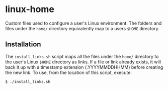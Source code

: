 # linux-home

Custom files used to configure a user's Linux environment. The folders and files
under the `home/` directory equivalently map to a users `$HOME` directory.

## Installation

The `install_links.sh` script maps all the files under the `home/` directory to
the user's Linux `$HOME` directory as links. If a file or link already exists,
it will back it up with a timestamp extension (.YYYYMMDDHHMM) before creating
the new link. To use, from the location of this script, execute:
```
$ ./install_links.sh
```

